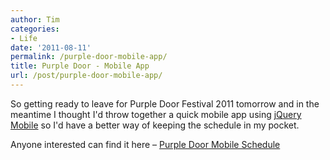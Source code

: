 ```yaml
---
author: Tim
categories:
- Life
date: '2011-08-11'
permalink: /purple-door-mobile-app/
title: Purple Door - Mobile App
url: /post/purple-door-mobile-app/
---
```


So getting ready to leave for Purple Door Festival 2011 tomorrow and in the meantime I thought I'd throw together a quick mobile app using [jQuery Mobile][1] so I'd have a better way of keeping the schedule in my pocket.

Anyone interested can find it here &#8211; [Purple Door Mobile Schedule][2]

 [1]: http://jquerymobile.com/
 [2]: http://timw.co/pd/
 